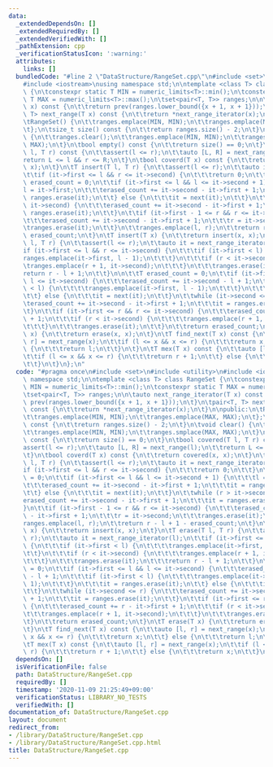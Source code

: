 ```yaml
---
data:
  _extendedDependsOn: []
  _extendedRequiredBy: []
  _extendedVerifiedWith: []
  _pathExtension: cpp
  _verificationStatusIcon: ':warning:'
  attributes:
    links: []
  bundledCode: "#line 2 \"DataStructure/RangeSet.cpp\"\n#include <set>\n#include <utility>\n\
    #include <iostream>\nusing namespace std;\n\ntemplate <class T> class RangeSet\
    \ {\n\tconstexpr static T MIN = numeric_limits<T>::min();\n\tconstexpr static\
    \ T MAX = numeric_limits<T>::max();\n\tset<pair<T, T>> ranges;\n\n\tauto next_range_iterator(T\
    \ x) const {\n\t\treturn prev(ranges.lower_bound({x + 1, x + 1}));\n\t}\n\tpair<T,\
    \ T> next_range(T x) const {\n\t\treturn *next_range_iterator(x);\n\t}\n\npublic:\n\
    \tRangeSet() {\n\t\tranges.emplace(MIN, MIN);\n\t\tranges.emplace(MAX, MAX);\n\
    \t};\n\tsize_t size() const {\n\t\treturn ranges.size() - 2;\n\t}\n\tvoid clear()\
    \ {\n\t\tranges.clear();\n\t\tranges.emplace(MIN, MIN);\n\t\tranges.smplace(MAX,\
    \ MAX);\n\t}\n\tbool empty() const {\n\t\treturn size() == 0;\n\t}\n\tbool covered(T\
    \ l, T r) const {\n\t\tassert(l <= r);\n\t\tauto [L, R] = next_range(l);\n\t\t\
    return L <= l && r <= R;\n\t}\n\tbool coverd(T x) const {\n\t\treturn covered(x,\
    \ x);\n\t}\n\tT insert(T l, T r) {\n\t\tassert(l <= r);\n\t\tauto it = next_range_iterator(l);\n\
    \t\tif (it->first <= l && r <= it->second) {\n\t\t\treturn 0;\n\t\t}\n\n\t\tT\
    \ erased_count = 0;\n\t\tif (it->first <= l && l <= it->second + 1) {\n\t\t\t\
    l = it->first;\n\t\t\terased_count += it->second - it->first + 1;\n\t\t\tit =\
    \ ranges.erase(it);\n\t\t} else {\n\t\t\tit = next(it);\n\t\t}\n\t\twhile (r >\
    \ it->second) {\n\t\t\terased_count += it->second - it->first + 1;\n\t\t\tit =\
    \ ranges.erase(it);\n\t\t}\n\t\tif (it->first - 1 <= r && r <= it->second) {\n\
    \t\t\terased_count += it->second - it->first + 1;\n\t\t\tr = it->second;\n\t\t\
    \tranges.erase(it);\n\t\t}\n\t\tranges.emplace(l, r);\n\t\treturn r - l + 1 -\
    \ erased_count;\n\t}\n\tT insert(T x) {\n\t\treturn insert(x, x);\n\t}\n\tT erase(T\
    \ l, T r) {\n\t\tassert(l <= r);\n\t\tauto it = next_range_iterator(l);\n\t\t\
    if (it->first <= l && r <= it->second) {\n\t\t\tif (it->first < l) {\n\t\t\t\t\
    ranges.emplace(it->first, l - 1);\n\t\t\t}\n\t\t\tif (r < it->second) {\n\t\t\t\
    \tranges.emplace(r + 1, it->second);\n\t\t\t}\n\t\t\tranges.erase(it);\n\t\t\t\
    return r - l + 1;\n\t\t}\n\n\t\tT erased_count = 0;\n\t\tif (it->first <= l &&\
    \ l <= it->second) {\n\t\t\terased_count += it->second - l + 1;\n\t\t\tif (it->first\
    \ < l) {\n\t\t\t\tranges.emplace(it->first, l - 1);\n\t\t\t}\n\t\t\tit = ranges.erase(it);\n\
    \t\t} else {\n\t\t\tit = next(it);\n\t\t}\n\t\twhile (it->second <= r) {\n\t\t\
    \terased_count += it->second - it->first + 1;\n\t\t\tit = ranges.erase(it);\n\t\
    \t}\n\t\tif (it->first <= r && r <= it->second) {\n\t\t\terased_count += r - it->first\
    \ + 1;\n\t\t\tif (r < it->second) {\n\t\t\t\tranges.emplace(r + 1, it->second);\n\
    \t\t\t}\n\t\t\tranges.erase(it);\n\t\t}\n\t\treturn erased_count;\n\t}\n\tT erase(T\
    \ x) {\n\t\treturn erase(x, x);\n\t}\n\tT find_next(T x) const {\n\t\tauto [l,\
    \ r] = next_range(x);\n\t\tif (l <= x && x <= r) {\n\t\t\treturn x;\n\t\t} else\
    \ {\n\t\t\treturn l;\n\t\t}\n\t}\n\tT mex(T x) const {\n\t\tauto [l, r] = next_range(x);\n\
    \t\tif (l <= x && x <= r) {\n\t\t\treturn r + 1;\n\t\t} else {\n\t\t\treturn x;\n\
    \t\t}\n\t}\n};\n"
  code: "#pragma once\n#include <set>\n#include <utility>\n#include <iostream>\nusing\
    \ namespace std;\n\ntemplate <class T> class RangeSet {\n\tconstexpr static T\
    \ MIN = numeric_limits<T>::min();\n\tconstexpr static T MAX = numeric_limits<T>::max();\n\
    \tset<pair<T, T>> ranges;\n\n\tauto next_range_iterator(T x) const {\n\t\treturn\
    \ prev(ranges.lower_bound({x + 1, x + 1}));\n\t}\n\tpair<T, T> next_range(T x)\
    \ const {\n\t\treturn *next_range_iterator(x);\n\t}\n\npublic:\n\tRangeSet() {\n\
    \t\tranges.emplace(MIN, MIN);\n\t\tranges.emplace(MAX, MAX);\n\t};\n\tsize_t size()\
    \ const {\n\t\treturn ranges.size() - 2;\n\t}\n\tvoid clear() {\n\t\tranges.clear();\n\
    \t\tranges.emplace(MIN, MIN);\n\t\tranges.smplace(MAX, MAX);\n\t}\n\tbool empty()\
    \ const {\n\t\treturn size() == 0;\n\t}\n\tbool covered(T l, T r) const {\n\t\t\
    assert(l <= r);\n\t\tauto [L, R] = next_range(l);\n\t\treturn L <= l && r <= R;\n\
    \t}\n\tbool coverd(T x) const {\n\t\treturn covered(x, x);\n\t}\n\tT insert(T\
    \ l, T r) {\n\t\tassert(l <= r);\n\t\tauto it = next_range_iterator(l);\n\t\t\
    if (it->first <= l && r <= it->second) {\n\t\t\treturn 0;\n\t\t}\n\n\t\tT erased_count\
    \ = 0;\n\t\tif (it->first <= l && l <= it->second + 1) {\n\t\t\tl = it->first;\n\
    \t\t\terased_count += it->second - it->first + 1;\n\t\t\tit = ranges.erase(it);\n\
    \t\t} else {\n\t\t\tit = next(it);\n\t\t}\n\t\twhile (r > it->second) {\n\t\t\t\
    erased_count += it->second - it->first + 1;\n\t\t\tit = ranges.erase(it);\n\t\t\
    }\n\t\tif (it->first - 1 <= r && r <= it->second) {\n\t\t\terased_count += it->second\
    \ - it->first + 1;\n\t\t\tr = it->second;\n\t\t\tranges.erase(it);\n\t\t}\n\t\t\
    ranges.emplace(l, r);\n\t\treturn r - l + 1 - erased_count;\n\t}\n\tT insert(T\
    \ x) {\n\t\treturn insert(x, x);\n\t}\n\tT erase(T l, T r) {\n\t\tassert(l <=\
    \ r);\n\t\tauto it = next_range_iterator(l);\n\t\tif (it->first <= l && r <= it->second)\
    \ {\n\t\t\tif (it->first < l) {\n\t\t\t\tranges.emplace(it->first, l - 1);\n\t\
    \t\t}\n\t\t\tif (r < it->second) {\n\t\t\t\tranges.emplace(r + 1, it->second);\n\
    \t\t\t}\n\t\t\tranges.erase(it);\n\t\t\treturn r - l + 1;\n\t\t}\n\n\t\tT erased_count\
    \ = 0;\n\t\tif (it->first <= l && l <= it->second) {\n\t\t\terased_count += it->second\
    \ - l + 1;\n\t\t\tif (it->first < l) {\n\t\t\t\tranges.emplace(it->first, l -\
    \ 1);\n\t\t\t}\n\t\t\tit = ranges.erase(it);\n\t\t} else {\n\t\t\tit = next(it);\n\
    \t\t}\n\t\twhile (it->second <= r) {\n\t\t\terased_count += it->second - it->first\
    \ + 1;\n\t\t\tit = ranges.erase(it);\n\t\t}\n\t\tif (it->first <= r && r <= it->second)\
    \ {\n\t\t\terased_count += r - it->first + 1;\n\t\t\tif (r < it->second) {\n\t\
    \t\t\tranges.emplace(r + 1, it->second);\n\t\t\t}\n\t\t\tranges.erase(it);\n\t\
    \t}\n\t\treturn erased_count;\n\t}\n\tT erase(T x) {\n\t\treturn erase(x, x);\n\
    \t}\n\tT find_next(T x) const {\n\t\tauto [l, r] = next_range(x);\n\t\tif (l <=\
    \ x && x <= r) {\n\t\t\treturn x;\n\t\t} else {\n\t\t\treturn l;\n\t\t}\n\t}\n\
    \tT mex(T x) const {\n\t\tauto [l, r] = next_range(x);\n\t\tif (l <= x && x <=\
    \ r) {\n\t\t\treturn r + 1;\n\t\t} else {\n\t\t\treturn x;\n\t\t}\n\t}\n};\n"
  dependsOn: []
  isVerificationFile: false
  path: DataStructure/RangeSet.cpp
  requiredBy: []
  timestamp: '2020-11-09 21:25:49+09:00'
  verificationStatus: LIBRARY_NO_TESTS
  verifiedWith: []
documentation_of: DataStructure/RangeSet.cpp
layout: document
redirect_from:
- /library/DataStructure/RangeSet.cpp
- /library/DataStructure/RangeSet.cpp.html
title: DataStructure/RangeSet.cpp
---
```

